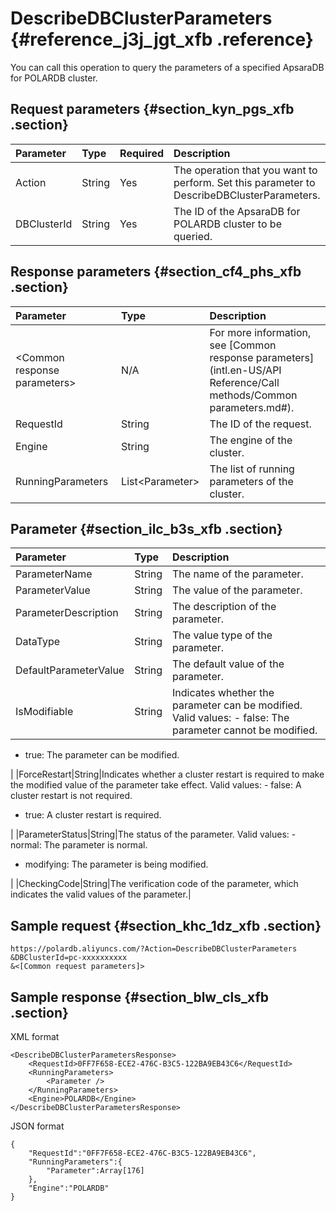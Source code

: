 # DescribeDBClusterParameters {#reference_j3j_jgt_xfb .reference}

You can call this operation to query the parameters of a specified ApsaraDB for POLARDB cluster.

## Request parameters {#section_kyn_pgs_xfb .section}

|Parameter|Type|Required|Description|
|:--------|:---|:-------|:----------|
|Action|String|Yes|The operation that you want to perform. Set this parameter to DescribeDBClusterParameters.|
|DBClusterId|String|Yes|The ID of the ApsaraDB for POLARDB cluster to be queried.|

## Response parameters {#section_cf4_phs_xfb .section}

|Parameter|Type|Description|
|:--------|:---|:----------|
|<Common response parameters\>|N/A|For more information, see [Common response parameters](intl.en-US/API Reference/Call methods/Common parameters.md#).|
|RequestId|String|The ID of the request.|
|Engine|String|The engine of the cluster.|
|RunningParameters|List<Parameter\>|The list of running parameters of the cluster.|

## Parameter {#section_ilc_b3s_xfb .section}

|Parameter|Type|Description|
|:--------|:---|:----------|
|ParameterName|String|The name of the parameter.|
|ParameterValue|String|The value of the parameter.|
|ParameterDescription|String|The description of the parameter.|
|DataType|String|The value type of the parameter.|
|DefaultParameterValue|String|The default value of the parameter.|
|IsModifiable|String|Indicates whether the parameter can be modified. Valid values: -   false: The parameter cannot be modified.
-   true: The parameter can be modified.

 |
|ForceRestart|String|Indicates whether a cluster restart is required to make the modified value of the parameter take effect. Valid values: -   false: A cluster restart is not required.
-   true: A cluster restart is required.

 |
|ParameterStatus|String|The status of the parameter. Valid values: -   normal: The parameter is normal.
-   modifying: The parameter is being modified.

 |
|CheckingCode|String|The verification code of the parameter, which indicates the valid values of the parameter.|

## Sample request {#section_khc_1dz_xfb .section}

```
https://polardb.aliyuncs.com/?Action=DescribeDBClusterParameters
&DBClusterId=pc-xxxxxxxxxx
&<[Common request parameters]>
```

## Sample response {#section_blw_cls_xfb .section}

XML format

```
<DescribeDBClusterParametersResponse>  
	<RequestId>0FF7F658-ECE2-476C-B3C5-122BA9EB43C6</RequestId>
	<RunningParameters>
		<Parameter />
	</RunningParameters>
	<Engine>POLARDB</Engine>
</DescribeDBClusterParametersResponse>
```

JSON format

```
{
    "RequestId":"0FF7F658-ECE2-476C-B3C5-122BA9EB43C6",
    "RunningParameters":{
        "Parameter":Array[176]
    },
    "Engine":"POLARDB"
}
```

